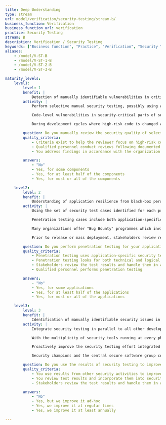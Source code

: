 ```yaml
---
title: Deep Understanding
type: stream
url: model/verification/security-testing/stream-b/
business_function: Verification
business_function_url: verification
practice: Security Testing
stream: B
description: Verification / Security Testing
keywords: ["Business function", "Practice", "Verification", "Security Testing"]
aliases:
    - /model/V-ST-B
    - /model/V-ST-1-B
    - /model/V-ST-2-B
    - /model/V-ST-3-B

maturity_levels:
    level1:
        level: 1
        benefit: |
            Detection of manually identifiable vulnerabilities in critical components
        activity: |
            Perform selective manual security testing, possibly using a combination of static and dynamic analysis tools to guide or focus the review, in order to more thoroughly analyze parts of the application, as an attacker. Automated tools are effective at finding various types of vulnerabilities but can never replace expert manual review.

            Code-level vulnerabilities in security-critical parts of software can have dramatically increased impact so project teams review high-risk modules for common vulnerabilities. Common examples of high-risk functionality include authentication modules, access control enforcement points, session management schemes, external interfaces, and input validators and data parsers. Teams can combine code-level metrics and focused automated scans to determine where best to focus their efforts. In practice, the activity can take many forms including pair programming and peer review, time-boxed security "pushes" involving the entire development team, or spontaneous independent reviews by members of a specialised security group.

            During development cycles where high-risk code is changed and reviewed, development managers triage the findings and prioritize remediation appropriately with input from other project stakeholders.

        question: Do you manually review the security quality of selected high-risk components?
        quality_criteria:
            - Criteria exist to help the reviewer focus on high-risk components
            - Qualified personnel conduct reviews following documented guidelines
            - You address findings in accordance with the organization's defect management policy

        answers:
            - "No"
            - Yes, for some components
            - Yes, for at least half of the components
            - Yes, for most or all of the components

    level2:
        level: 2
        benefit: |
            Understanding of application resilience from black-box perspective
        activity: |
            Using the set of security test cases identified for each project, conduct manual penetration testing to evaluate the system's performance against each case. Generally, this happens during the testing phase prior to release and includes both static and dynamic manual penetration testing. In cases where software cannot be realistically tested outside of production, use of techniques such as blue-green deployments or A/B testing can allow ring-fenced security testing in production.

            Penetration testing cases include both application-specific tests to check soundness of business logic, and common vulnerability tests to check the design and implementation. Once specified, security-savvy quality assurance or development staff can execute security test cases. The central software security group monitors first-time execution of security test cases for a project team to assist and coach the team security champions.

            Many organizations offer "Bug Bounty" programmes which invite security researchers to find vulnerabilities in applications and report them responsibly in exchange for rewards. The approach allows organizations to access a bigger pool of talent, especially those lacking sufficient internal capacity or requiring the additional assurance.

            Prior to release or mass deployment, stakeholders review results of security tests and accept the risks indicated by failing security tests at release time. Establish a concrete timeline to address the gaps over time. Spread the knowledge of manual security testing and the results across the development team to improve security knowledge and awareness inside the organization.

        question: Do you perform penetration testing for your applications at regular intervals?
        quality_criteria:
            - Penetration testing uses application-specific security test cases to evaluate security
            - Penetration testing looks for both technical and logical issues in the application
            - Stakeholders review the test results and handle them in accordance with the organization's risk management
            - Qualified personnel performs penetration testing

        answers:
            - "No"
            - Yes, for some applications
            - Yes, for at least half of the applications
            - Yes, for most or all of the applications

    level3:
        level: 3
        benefit: |
            Identification of manually identifiable security issues in earliest possible stages
        activity: |
            Integrate security testing in parallel to all other development activities, including requirement analysis, software design and construction.

            With the multiplicity of security tools running at every phase of development, remediating security issues at a designated stage (such as pre-release testing) is no longer appropriate or desirable. Security issues must be quickly triaged and fixes planned in a tradeoff between risk and cost of remediation. Continuously striving to detect issues earlier in the development lifecycle, via specific, low-friction automated tests integrated into development tools and build processes, lowers the cost of remediation thereby increasing the likelihood of issues being quickly resolved.

            Proactively improve the security testing effort integrated into the development process by adequately propagating the results of other security test activities. For example, if a security penetration test identifies issues with session management, any changes to session management should trigger explicit security tests before pushing the changes to production.

            Security champions and the central secure software group continuously review results from automated and manual security tests during development, including these results as part of the security awareness trainings for the development teams. Integrate lessons learned in overall playbooks to improve security testing as part of the organization development. If there are unaddressed findings that remain as accepted risks for the release, stakeholders and development managers should work together to establish a concrete timeframe for addressing them.

        question: Do you use the results of security testing to improve the development lifecycle?
        quality_criteria:
            - You use results from other security activities to improve integrated security testing during development
            - You review test results and incorporate them into security awareness training and security testing playbooks
            - Stakeholders review the test results and handle them in accordance with the organization's risk management

        answers:
            - "No"
            - Yes, but we improve it ad-hoc
            - Yes, we improve it at regular times
            - Yes, we improve it at least annually

---
```

